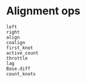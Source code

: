 # Alignment ops

```@docs
left
right
align
coalign
first_knot
active_count
throttle
lag
Base.diff
count_knots
```
